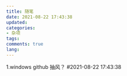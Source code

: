 ```yaml
---
title: 随笔
date: 2021-08-22 17:43:38
updated: 
categories:
- 杂项
tags:
comments: true
lang:
---
```

1.windows github 抽风？ #2021-08-22 17:43:38

